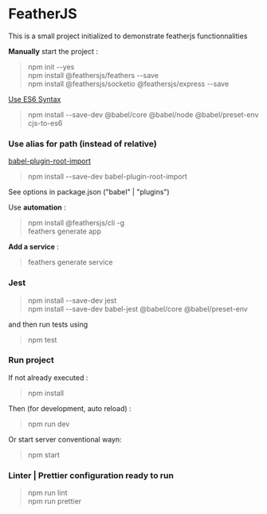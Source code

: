# FeatherJS

This is a small project initialized to demonstrate featherjs functionnalities

**Manually** start the project :

> npm init --yes  
> npm install @feathersjs/feathers --save  
> npm install @feathersjs/socketio @feathersjs/express --save

[Use ES6 Syntax](https://santanusahoo.medium.com/feathersjs-with-es6-import-export-9bdad4a1f110)

> npm install --save-dev @babel/core @babel/node @babel/preset-env cjs-to-es6

### Use alias for path (instead of relative)

[babel-plugin-root-import](https://github.com/entwicklerstube/babel-plugin-root-import)

> npm install --save-dev babel-plugin-root-import

See options in package.json ("babel" | "plugins")

Use **automation** :

> npm install @feathersjs/cli -g  
> feathers generate app

**Add a service** :

> feathers generate service

### Jest

> npm install --save-dev jest  
> npm install --save-dev babel-jest @babel/core @babel/preset-env

and then run tests using

> npm test

### Run project

If not already executed :

> npm install

Then (for development, auto reload) :

> npm run dev

Or start server conventional wayn:

> npm start

### Linter | Prettier configuration ready to run

> npm run lint  
> npm run prettier
